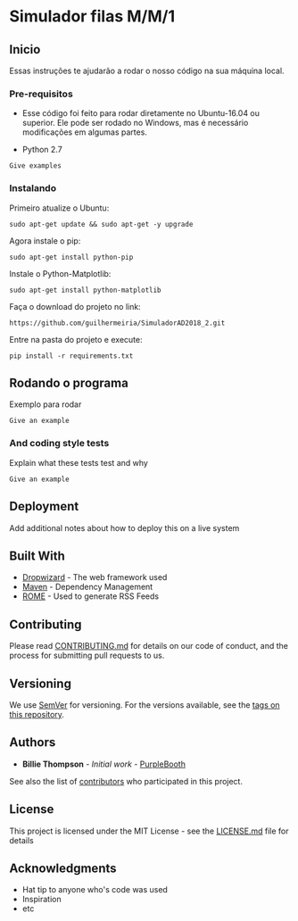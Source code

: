 # Simulador filas M/M/1



## Inicio

Essas instruções te ajudarão a rodar o nosso código na sua máquina local.

### Pre-requisitos

* Esse código foi feito para rodar diretamente no Ubuntu-16.04 ou superior. Ele pode ser rodado no Windows, mas é necessário modificações em algumas partes.

* Python 2.7

```
Give examples
```

### Instalando

Primeiro atualize o Ubuntu:

```
sudo apt-get update && sudo apt-get -y upgrade
```

Agora instale o pip:

```
sudo apt-get install python-pip
```

Instale o Python-Matplotlib:

```
sudo apt-get install python-matplotlib
```

Faça o download do projeto no link:

```
https://github.com/guilhermeiria/SimuladorAD2018_2.git
```

Entre na pasta do projeto e execute:

```
pip install -r requirements.txt
```


## Rodando o programa

Exemplo para rodar

```
Give an example
```

### And coding style tests

Explain what these tests test and why

```
Give an example
```

## Deployment

Add additional notes about how to deploy this on a live system

## Built With

* [Dropwizard](http://www.dropwizard.io/1.0.2/docs/) - The web framework used
* [Maven](https://maven.apache.org/) - Dependency Management
* [ROME](https://rometools.github.io/rome/) - Used to generate RSS Feeds

## Contributing

Please read [CONTRIBUTING.md](https://gist.github.com/PurpleBooth/b24679402957c63ec426) for details on our code of conduct, and the process for submitting pull requests to us.

## Versioning

We use [SemVer](http://semver.org/) for versioning. For the versions available, see the [tags on this repository](https://github.com/your/project/tags).

## Authors

* **Billie Thompson** - *Initial work* - [PurpleBooth](https://github.com/PurpleBooth)

See also the list of [contributors](https://github.com/your/project/contributors) who participated in this project.

## License

This project is licensed under the MIT License - see the [LICENSE.md](LICENSE.md) file for details

## Acknowledgments

* Hat tip to anyone who's code was used
* Inspiration
* etc
